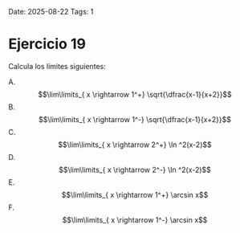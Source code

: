 Date: 2025-08-22
Tags: 1

# Ejercicio 19

 
Calcula los límites siguientes:




A.   $$\lim\limits_{ x \rightarrow  1^+}  \sqrt{\dfrac{x-1}{x+2}}$$ 
B.   $$\lim\limits_{ x \rightarrow  1^-}  \sqrt{\dfrac{x-1}{x+2}}$$ 
C.   $$\lim\limits_{ x \rightarrow  2^+}  \ln ^2(x-2)$$ 
D.   $$\lim\limits_{ x \rightarrow  2^-}  \ln ^2(x-2)$$ 
E.   $$\lim\limits_{ x \rightarrow  1^+} \arcsin   x$$ 
F.   $$\lim\limits_{ x \rightarrow  1^-} \arcsin   x$$ 
